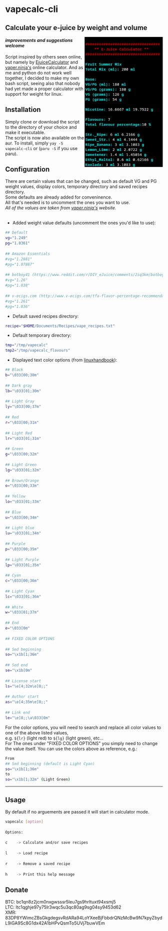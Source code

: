 # vapecalc-cli
## Calculate your e-juice by weight and volume
<img src="example/example.png" align="right" width="250px"/>

#### *improvements and suggestions welcome*  
Script inspired by others seen online, but namely by [EjuiceCalculator](https://github.com/lwturkjr/EjuiceCalculator) and [vaper.ninja's](https://tools.vaper.ninja/) online calculator.
And as me and python do not work well together, I decided to make my own bash script, seeing also that nobody had yet made a proper calculator with support for weight for linux.  
## Installation
Simply clone or download the script to the directory of your choice and make it executable.  
The script is now also available on the aur. To install, simply ```yay -S vapecalc-cli``` or (``paru -S`` if you use paru).  
## Configuration
There are certain values that can be changed, such as default VG and PG weight values, display colors, temporary directory and saved recipes directory.  
Some defaults are already added for conveninence.  
All that's needed is to uncomment the ones you want to use.  
*All of the values are taken from [vaper.ninja's](https://tools.vaper.ninja/) website.*  
<br clear="right"/>
- Added weight value defaults (uncomment the ones you'd like to use):
```bash
## Default
vg="1.249"
pg="1.0361"

## Amazon Essentials
#vg="1.2881"
#pg="1.07887"

## botboy41 (https://www.reddit.com/r/DIY_eJuice/comments/2iq3km/botboy141_guide_to_mixing_by_weight/)
#vg="1.26"
#pg="1.038"

## v-ecigs.com (http://www.v-ecigs.com/tfa-flavor-percentage-recommendations/)
#vg="1.261"
#pg="1.036"
```
- Default saved recipes directory:
```bash
recipe="$HOME/Documents/Recipes/vape_recipes.txt"
```
- Default temporary directory:
```bash
tmp="/tmp/vapecalc"
tmp2="/tmp/vapecalc_flavours"
```
- Displayed text color options (from [linuxhandbook](https://linuxhandbook.com/change-echo-output-color/)):
```bash
## Black
b="\033[00;30m"

## Dark gray
lb="\033[01;30m"

## Light Gray
ly="\033[00;37m"

## Red
r="\033[00;31m"

## Light Red
lr="\033[01;31m"

## Green
g="\033[00;32m"

## Light Green
lg="\033[01;32m"

## Brown/Orange
o="\033[00;33m"

## Yellow
lo="\033[01;33m"

## Blue
u="\033[00;34m"

## Light blue
lu="\033[01;34m"

## Purple
p="\033[00;35m"

## Light Purple
lp="\033[01;35m"

## Cyan
c="\033[00;36m"

## Light Cyan
lc="\033[01;36m"

## White
w="\033[01;37m"

## End
e="\033[0m"

## FIXED COLOR OPTIONS

## Sed beginning
so="\x1b[1;36m"

## Sed end
se="\x1b[0m"

## License start
ls="\e[4;32m\e]8;;"

## Author start
as="\e[4;35m\e]8;;"

## Link end
le="\e]8;;\a\033[0m"
```
For the color options, you will need to search and replace all color values to one of the above listed values,  
e.g. ``${lr}`` (light red) to ``${lg}`` (light green), etc...  
For The ones under "FIXED COLOR OPTIONS" you simply need to change the value itself.
You can use the colors above as reference, e.g.:
```bash
From 
## Sed beginning (default is Light Cyan)
so="\x1b[1;36m"
to 
so="\x1b[1;32m" (Light Green)
```
---
## Usage
By default if no arguements are passed it will start in calculator mode.
```bash
vapecalc [option]

Options:

c    -> Calculate and/or save recipes

l    -> Load recipe

r    -> Remove a saved recipe

h    -> Print this help message
```
## Donate
BTC: bc1qn8z2jcm0nxgwsssr5leu7gs9hrltuxt94xsmj5  
LTC: ltc1qghje97y75lr3wqc5u3qc80ag9sg04sy9453d62  
XMR: 83DP8YWimcZBsGkgdegsvRdARa94LoYXeeBjFbbdrQNzMcBw9N7kpyZbydL9iGA9Sc8G1dx42A1bHPvQsmTo5UVj7buwVEm
